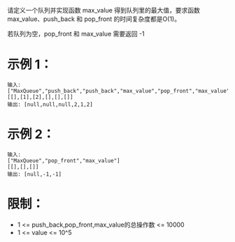 ﻿﻿请定义一个队列并实现函数 max_value 得到队列里的最大值，要求函数max_value、push_back 和 pop_front 的时间复杂度都是O(1)。

若队列为空，pop_front 和 max_value 需要返回 -1

# 示例 1：
```
输入: 
["MaxQueue","push_back","push_back","max_value","pop_front","max_value"]
[[],[1],[2],[],[],[]]
输出: [null,null,null,2,1,2]
```
# 示例 2：
```
输入: 
["MaxQueue","pop_front","max_value"]
[[],[],[]]
输出: [null,-1,-1]
```

# 限制：

- 1 <= push_back,pop_front,max_value的总操作数 <= 10000
- 1 <= value <= 10^5

















